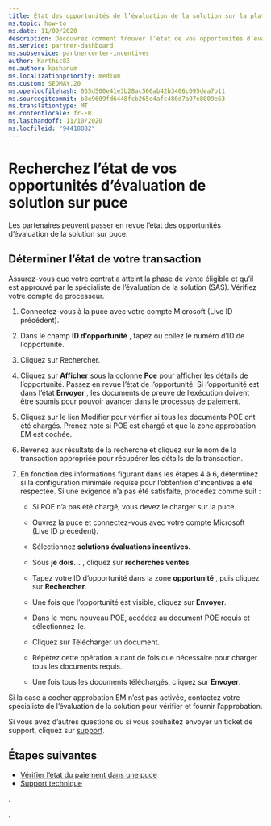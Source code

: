 ```yaml
---
title: État des opportunités de l’évaluation de la solution sur la plateforme de stimulation de canal (CHIP)
ms.topic: how-to
ms.date: 11/09/2020
description: Découvrez comment trouver l’état de vos opportunités d’évaluation de solution sur puce.
ms.service: partner-dashboard
ms.subservice: partnercenter-incentives
author: Karthic83
ms.author: kashanum
ms.localizationpriority: medium
ms.custom: SEOMAY.20
ms.openlocfilehash: 035d500e41e3b28ac566ab42b3406c095dea7b11
ms.sourcegitcommit: b8e9609fd6448fcb265e4afc480d7a97e8009e63
ms.translationtype: MT
ms.contentlocale: fr-FR
ms.lasthandoff: 11/10/2020
ms.locfileid: "94418082"
---
```

# <a name="find-your-solution-assessments-opportunity-status-on-chip"></a>Recherchez l’état de vos opportunités d’évaluation de solution sur puce

Les partenaires peuvent passer en revue l’état des opportunités d’évaluation de la solution sur puce.

## <a name="determine-the-status-of-your-deal"></a>Déterminer l’état de votre transaction

Assurez-vous que votre contrat a atteint la phase de vente éligible et qu’il est approuvé par le spécialiste de l’évaluation de la solution (SAS). Vérifiez votre compte de processeur.

1. Connectez-vous à la puce avec votre compte Microsoft (Live ID précédent).
1. Dans le champ **ID d’opportunité** , tapez ou collez le numéro d’ID de l’opportunité.
3. Cliquez sur Rechercher.

1. Cliquez sur **Afficher** sous la colonne **Poe** pour afficher les détails de l’opportunité. Passez en revue l’état de l’opportunité. Si l’opportunité est dans l’état **Envoyer** , les documents de preuve de l’exécution doivent être soumis pour pouvoir avancer dans le processus de paiement.
 
1. Cliquez sur le lien Modifier pour vérifier si tous les documents POE ont été chargés. Prenez note si POE est chargé et que la zone approbation EM est cochée.
 
1. Revenez aux résultats de la recherche et cliquez sur le nom de la transaction appropriée pour récupérer les détails de la transaction. 

1. En fonction des informations figurant dans les étapes 4 à 6, déterminez si la configuration minimale requise pour l’obtention d’incentives a été respectée. Si une exigence n’a pas été satisfaite, procédez comme suit :
 
     - Si POE n’a pas été chargé, vous devez le charger sur la puce.
 
     - Ouvrez la puce et connectez-vous avec votre compte Microsoft (Live ID précédent).
 
     - Sélectionnez **solutions évaluations incentives.**

     - Sous **je dois...** , cliquez sur **recherches ventes**.

     - Tapez votre ID d’opportunité dans la zone **opportunité** , puis cliquez sur **Rechercher**.

     - Une fois que l’opportunité est visible, cliquez sur **Envoyer**.
  
     - Dans le menu nouveau POE, accédez au document POE requis et sélectionnez-le.

     - Cliquez sur Télécharger un document.

     - Répétez cette opération autant de fois que nécessaire pour charger tous les documents requis.

     - Une fois tous les documents téléchargés, cliquez sur **Envoyer**.

Si la case à cocher approbation EM n’est pas activée, contactez votre spécialiste de l’évaluation de la solution pour vérifier et fournir l’approbation.
 
Si vous avez d’autres questions ou si vous souhaitez envoyer un ticket de support, cliquez sur [support](report-problems-with-partner-center.md).

## <a name="next-steps"></a>Étapes suivantes

- [Vérifier l’état du paiement dans une puce](chip-payment-status.md)
- [Support technique](report-problems-with-partner-center.md)

.




.





